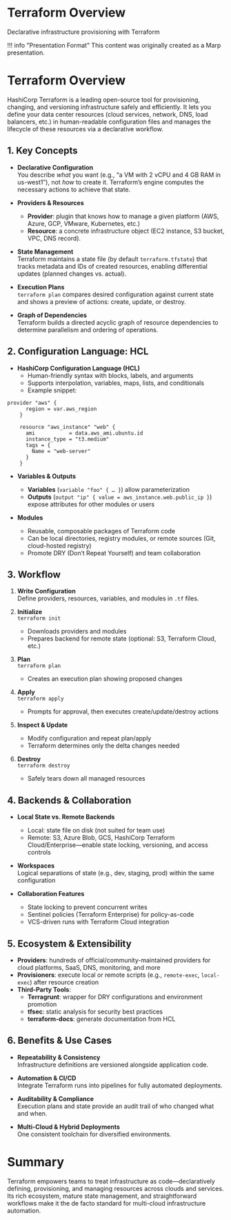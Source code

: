 # Terraform Overview

Declarative infrastructure provisioning with Terraform

!!! info "Presentation Format"
    This content was originally created as a Marp presentation.

<div class="slide-content" id="slide-1">

# Terraform Overview

HashiCorp Terraform is a leading open-source tool for provisioning, changing, and versioning infrastructure safely and efficiently. It lets you define your data center resources (cloud services, network, DNS, load balancers, etc.) in human-readable configuration files and manages the lifecycle of these resources via a declarative workflow.

</div>
<div class="slide-content" id="slide-2">

## 1. Key Concepts

- **Declarative Configuration**  
  You describe *what* you want (e.g., “a VM with 2 vCPU and 4 GB RAM in us-west1”), not *how* to create it. Terraform’s engine computes the necessary actions to achieve that state.

- **Providers & Resources**
    - **Provider**: plugin that knows how to manage a given platform (AWS, Azure, GCP, VMware, Kubernetes, etc.)
    - **Resource**: a concrete infrastructure object (EC2 instance, S3 bucket, VPC, DNS record).

- **State Management**  
  Terraform maintains a state file (by default `terraform.tfstate`) that tracks metadata and IDs of created resources, enabling differential updates (planned changes vs. actual).

- **Execution Plans**  
  `terraform plan` compares desired configuration against current state and shows a preview of actions: create, update, or destroy.

- **Graph of Dependencies**  
  Terraform builds a directed acyclic graph of resource dependencies to determine parallelism and ordering of operations.

</div>
<div class="slide-content" id="slide-3">

## 2. Configuration Language: HCL

- **HashiCorp Configuration Language (HCL)**
    - Human-friendly syntax with blocks, labels, and arguments
    - Supports interpolation, variables, maps, lists, and conditionals
    - Example snippet:

```textmate
provider "aws" {
      region = var.aws_region
    }

    resource "aws_instance" "web" {
      ami           = data.aws_ami.ubuntu.id
      instance_type = "t3.medium"
      tags = {
        Name = "web-server"
      }
    }
```


- **Variables & Outputs**
    - **Variables** (`variable "foo" { … }`) allow parameterization
    - **Outputs** (`output "ip" { value = aws_instance.web.public_ip }`) expose attributes for other modules or users

- **Modules**
    - Reusable, composable packages of Terraform code
    - Can be local directories, registry modules, or remote sources (Git, cloud-hosted registry)
    - Promote DRY (Don’t Repeat Yourself) and team collaboration

</div>
<div class="slide-content" id="slide-4">

## 3. Workflow

1. **Write Configuration**  
   Define providers, resources, variables, and modules in `.tf` files.

2. **Initialize**  
   `terraform init`
    - Downloads providers and modules
    - Prepares backend for remote state (optional: S3, Terraform Cloud, etc.)

3. **Plan**  
   `terraform plan`
    - Creates an execution plan showing proposed changes

4. **Apply**  
   `terraform apply`
    - Prompts for approval, then executes create/update/destroy actions

5. **Inspect & Update**
    - Modify configuration and repeat plan/apply
    - Terraform determines only the delta changes needed

6. **Destroy**  
   `terraform destroy`
    - Safely tears down all managed resources

</div>
<div class="slide-content" id="slide-5">

## 4. Backends & Collaboration

- **Local State vs. Remote Backends**
    - Local: state file on disk (not suited for team use)
    - Remote: S3, Azure Blob, GCS, HashiCorp Terraform Cloud/Enterprise—enable state locking, versioning, and access controls

- **Workspaces**  
  Logical separations of state (e.g., dev, staging, prod) within the same configuration

- **Collaboration Features**
    - State locking to prevent concurrent writes
    - Sentinel policies (Terraform Enterprise) for policy-as-code
    - VCS-driven runs with Terraform Cloud integration

</div>
<div class="slide-content" id="slide-6">

## 5. Ecosystem & Extensibility

- **Providers**: hundreds of official/community-maintained providers for cloud platforms, SaaS, DNS, monitoring, and more
- **Provisioners**: execute local or remote scripts (e.g., `remote-exec`, `local-exec`) after resource creation
- **Third-Party Tools**:
    - **Terragrunt**: wrapper for DRY configurations and environment promotion
    - **tfsec**: static analysis for security best practices
    - **terraform-docs**: generate documentation from HCL

</div>
<div class="slide-content" id="slide-7">

## 6. Benefits & Use Cases

- **Repeatability & Consistency**  
  Infrastructure definitions are versioned alongside application code.

- **Automation & CI/CD**  
  Integrate Terraform runs into pipelines for fully automated deployments.

- **Auditability & Compliance**  
  Execution plans and state provide an audit trail of who changed what and when.

- **Multi-Cloud & Hybrid Deployments**  
  One consistent toolchain for diversified environments.

</div>
<div class="slide-content" id="slide-8">

# Summary

Terraform empowers teams to treat infrastructure as code—declaratively defining, provisioning, and managing resources across clouds and services. Its rich ecosystem, mature state management, and straightforward workflows make it the de facto standard for multi-cloud infrastructure automation.

</div>
